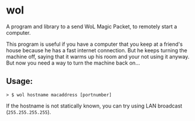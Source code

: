 wol
===

A program and library to a send WoL Magic Packet, to remotely start a computer.

This program is useful if you have a computer that you keep at a friend's house
because he has a fast internet connection. But he keeps turning the machine
off, saying that it warms up his room and your not using it anyway.
But now you need a way to turn the machine back on...

Usage:
------

    > $ wol hostname macaddress [portnumber]

If the hostname is not statically known, you can try using LAN broadcast
(`255.255.255.255`).

